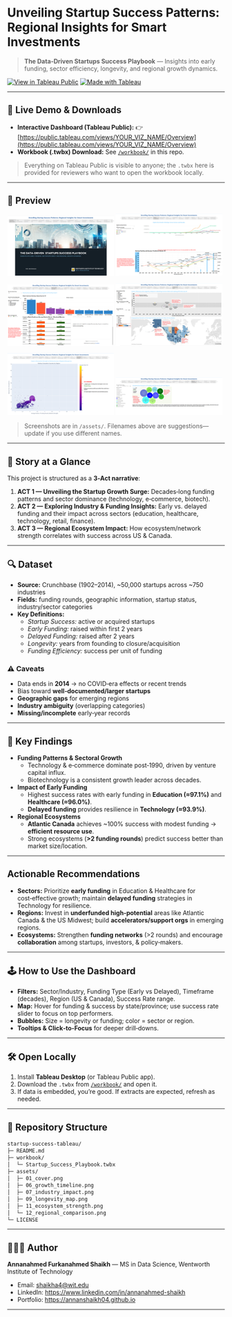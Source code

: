 # Unveiling Startup Success Patterns: Regional Insights for Smart Investments

> **The Data‑Driven Startups Success Playbook** — Insights into early funding, sector efficiency, longevity, and regional growth dynamics.

[![View in Tableau Public](https://img.shields.io/badge/Tableau%20Dashboard-View%20Interactive%20Demo-blue)](https://public.tableau.com/app/profile/annanahmed.shaikh3774/viz/UnvellingStartupSuccessPatternbyAnnanahmedShaikh/Story1)
[![Made with Tableau](https://img.shields.io/badge/Made%20with-Tableau-informational)](https://www.tableau.com/)

---

## 🔗 Live Demo & Downloads
- **Interactive Dashboard (Tableau Public):** 👉 [https://public.tableau.com/views/YOUR_VIZ_NAME/Overview](https://public.tableau.com/views/YOUR_VIZ_NAME/Overview)
- **Workbook (.twbx) Download:** See [`/workbook/`](./workbook/) in this repo.

> Everything on Tableau Public is visible to anyone; the `.twbx` here is provided for reviewers who want to open the workbook locally.

---

## 📸 Preview
<p>
  <img src="assets/1.png" alt="Cover — Data‑Driven Startups Success Playbook" width="49%" />
  <img src="assets/6.png" alt="Funding & Success Timeline by Sector" width="49%" />
</p>
<p>
  <img src="assets/7.png" alt="Industry Insights & Early vs Delayed Funding Impact" width="49%" />
  <img src="assets/9.png" alt="Sector Efficiency vs Longevity + Regional Map" width="49%" />
</p>
<p>
  <img src="assets/11.png" alt="Ecosystem Strength vs Success by Region" width="49%" />
  <img src="assets/12.png" alt="US & Canada Regional Comparison" width="49%" />
</p>

> Screenshots are in `/assets/`. Filenames above are suggestions—update if you use different names.

---

## 🧭 Story at a Glance
This project is structured as a **3‑Act narrative**:
1. **ACT 1 — Unveiling the Startup Growth Surge:** Decades‑long funding patterns and sector dominance (technology, e‑commerce, biotech).  
2. **ACT 2 — Exploring Industry & Funding Insights:** Early vs. delayed funding and their impact across sectors (education, healthcare, technology, retail, finance).  
3. **ACT 3 — Regional Ecosystem Impact:** How ecosystem/network strength correlates with success across US & Canada.

---

## 🔍 Dataset
- **Source:** Crunchbase (1902–2014), ~50,000 startups across ~750 industries  
- **Fields:** funding rounds, geographic information, startup status, industry/sector categories  
- **Key Definitions:**
  - *Startup Success:* active or acquired startups  
  - *Early Funding:* raised within first 2 years  
  - *Delayed Funding:* raised after 2 years  
  - *Longevity:* years from founding to closure/acquisition  
  - *Funding Efficiency:* success per unit of funding

### ⚠️ Caveats
- Data ends in **2014** → no COVID‑era effects or recent trends  
- Bias toward **well‑documented/larger startups**  
- **Geographic gaps** for emerging regions  
- **Industry ambiguity** (overlapping categories)  
- **Missing/incomplete** early‑year records

---

## 🧠 Key Findings
- **Funding Patterns & Sectoral Growth**
  - Technology & e‑commerce dominate post‑1990, driven by venture capital influx.  
  - Biotechnology is a consistent growth leader across decades.
- **Impact of Early Funding**
  - Highest success rates with early funding in **Education (≈97.1%)** and **Healthcare (≈96.0%)**.  
  - **Delayed funding** provides resilience in **Technology (≈93.9%)**.
- **Regional Ecosystems**
  - **Atlantic Canada** achieves ~100% success with modest funding → **efficient resource use**.  
  - Strong ecosystems (**>2 funding rounds**) predict success better than market size/location.

---

## Actionable Recommendations
- **Sectors:** Prioritize **early funding** in Education & Healthcare for cost‑effective growth; maintain **delayed funding** strategies in Technology for resilience.
- **Regions:** Invest in **underfunded high‑potential** areas like Atlantic Canada & the US Midwest; build **accelerators/support orgs** in emerging regions.
- **Ecosystems:** Strengthen **funding networks** (>2 rounds) and encourage **collaboration** among startups, investors, & policy‑makers.

---

## 🕹️ How to Use the Dashboard
- **Filters:** Sector/Industry, Funding Type (Early vs Delayed), Timeframe (decades), Region (US & Canada), Success Rate range.  
- **Map:** Hover for funding & success by state/province; use success rate slider to focus on top performers.  
- **Bubbles:** Size = longevity or funding; color = sector or region.  
- **Tooltips & Click‑to‑Focus** for deeper drill‑downs.

---

## 🛠️ Open Locally
1. Install **Tableau Desktop** (or Tableau Public app).  
2. Download the `.twbx` from [`/workbook/`](./workbook/) and open it.  
3. If data is embedded, you’re good. If extracts are expected, refresh as needed.

---

## 📂 Repository Structure
```
startup-success-tableau/
├─ README.md
├─ workbook/
│  └─ Startup_Success_Playbook.twbx
├─ assets/
│  ├─ 01_cover.png
│  ├─ 06_growth_timeline.png
│  ├─ 07_industry_impact.png
│  ├─ 09_longevity_map.png
│  ├─ 11_ecosystem_strength.png
│  └─ 12_regional_comparison.png
└─ LICENSE
```

---

## 🙋🏽‍♂️ Author
**Annanahmed Furkanahmed Shaikh** — MS in Data Science, Wentworth Institute of Technology  
- Email: shaikha4@wit.edu  
- LinkedIn: https://www.linkedin.com/in/annanahmed-shaikh  
- Portfolio: https://annanshaikh04.github.io

---

